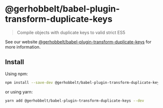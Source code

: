 # @gerhobbelt/babel-plugin-transform-duplicate-keys

> Compile objects with duplicate keys to valid strict ES5

See our website [@gerhobbelt/babel-plugin-transform-duplicate-keys](https://babeljs.io/docs/en/next/babel-plugin-transform-duplicate-keys.html) for more information.

## Install

Using npm:

```sh
npm install --save-dev @gerhobbelt/babel-plugin-transform-duplicate-keys
```

or using yarn:

```sh
yarn add @gerhobbelt/babel-plugin-transform-duplicate-keys --dev
```
